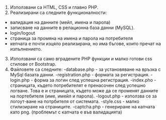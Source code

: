 1) Използвани са HTML, CSS и главно PHP.
2) Реализирани са следните функционалности:
- валидация на данните (мейл, имена и парола)
- записване на данните в релационна база данни (MySQL).
- login/logout
- страница за промяна на имена и парола на потребителя
- кепчата е почти изцяло реализирана, но има бъгове, които пречат на изпълнението.
3) Използвани са само вградените PHP функции и малко готови css стилове от Bootstrap.
4) Файловете са следните:
-database.php - за установяване на връзка с MySql базата данни.
-registration.php - формата за регистрация.
-login.php - форма за логин след успешна регистрация.
-index.pho - страницата, където потребителят е пренасочен след успешно логване. Това е и страницата, където може да се променят данните на портебителя (име, имейл и парола).
-logout.php - използва се за логоут-ване на потрбителя от системата.
-style.css - малко стилизиране на страниците.
-captcha.php - генериране на капчата като png. (проблемът с капчата е във валидацията)
